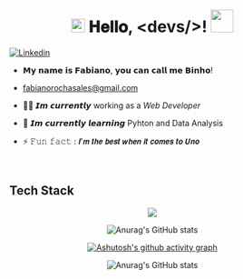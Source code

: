 <h1 align="center">
  <img src="GIF/Earth.gif" width="24px">
  𝐇𝐞𝐥𝐥𝐨, &lt;devs/&gt;!
  <img src="GIF/Hi.gif" width="40px" />
</h1>

[![Linkedin](https://img.shields.io/badge/LinkedIn-0077B5?style=for-the-badge&logo=linkedin&logoColor=white)](https://www.linkedin.com/in/fabiano-dev-l33413/)

- 𝗠𝘆 𝗻𝗮𝗺𝗲 𝗶𝘀 𝗙𝗮𝗯𝗶𝗮𝗻𝗼, 𝘆𝗼𝘂 𝗰𝗮𝗻 𝗰𝗮𝗹𝗹 𝗺𝗲 𝗕𝗶𝗻𝗵𝗼!
- fabianorochasales@gmail.com
- 👨‍💻 𝙄𝙢 𝙘𝙪𝙧𝙧𝙚𝙣𝙩𝙡𝙮 working as a *Web Developer*

- 🤖 𝙄𝙢 𝙘𝙪𝙧𝙧𝙚𝙣𝙩𝙡𝙮 𝙡𝙚𝙖𝙧𝙣𝙞𝙣𝙜 Pyhton and Data Analysis

- ⚡ 𝙵𝚞𝚗 𝚏𝚊𝚌𝚝 : 𝙄'𝙢 𝙩𝙝𝙚 𝙗𝙚𝙨𝙩 𝙬𝙝𝙚𝙣 𝙞𝙩 𝙘𝙤𝙢𝙚𝙨 𝙩𝙤 𝙐𝙣𝙤

<br/>


## Tech Stack
<p align="center">
  <a href="https://skillicons.dev">
    <img src="https://skillicons.dev/icons?i=react,css,js,jest,python,ts,nodejs&perline=3" />
  </a>
</p>
<div align="center">
  
![Anurag's GitHub stats](https://github-readme-stats.vercel.app/api?username=binhorochatrybe&show_icons=true&theme=transparent)

[![Ashutosh's github activity graph](https://github-readme-activity-graph.vercel.app/graph?username=binhorochatrybe)](https://github.com/ashutosh00710/github-readme-activity-graph)

![Anurag's GitHub stats](https://github-readme-streak-stats.herokuapp.com/?user=binhorochatrybe&theme=radical&hide_border=false)
 </div>
